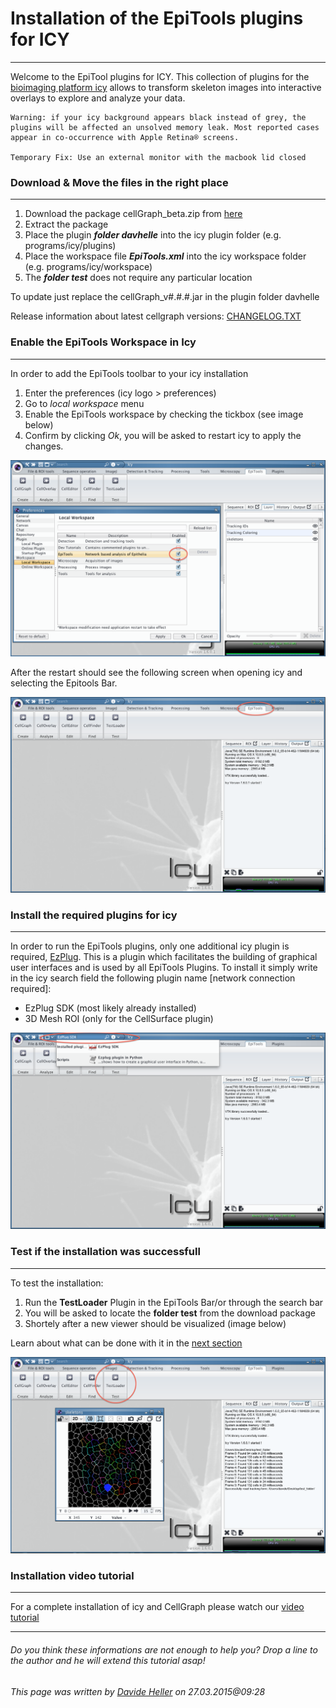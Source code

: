 # Installation of the EpiTools plugins for ICY
---

Welcome to the EpiTool plugins for ICY. This collection of plugins for the <a href="http://icy.bioimageanalysis.org" target="_blank">bioimaging platform icy</a> allows to transform skeleton images into interactive overlays to explore and analyze your data. 

	Warning: if your icy background appears black instead of grey, the plugins will be affected an unsolved memory leak. Most reported cases appear in co-occurrence with Apple Retina® screens.
	
	Temporary Fix: Use an external monitor with the macbook lid closed   

### Download & Move the files in the right place
---

1. Download the package cellGraph_beta.zip from [here](http://imls-bg-arthemis.uzh.ch/epitools/files/epitools_icy/cellGraph_beta.zip)
2. Extract the package
3. Place the plugin **_folder davhelle_** into the icy plugin folder (e.g. programs/icy/plugins)
4. Place the workspace file **_EpiTools.xml_** into the icy workspace folder (e.g. programs/icy/workspace)
5. The **_folder test_** does not require any particular location

To update just replace the cellGraph_v#.#.#.jar in the plugin folder davhelle

Release information about latest cellgraph versions: [CHANGELOG.TXT](http://imls-bg-arthemis.uzh.ch/epitools/files/epitools_icy/latest_jar/CHANGELOG.txt)

### Enable the EpiTools Workspace in Icy
---

In order to add the EpiTools toolbar to your icy installation

1. Enter the preferences (icy logo > preferences) 
2. Go to _local workspace_ menu 
3. Enable the EpiTools workspace by checking the tickbox (see image below)
4. Confirm by clicking _Ok_, you will be asked to restart icy to apply the changes.

![Icy EpiTool's Bar](../Images/icy/workspace_preferences.png)

After the restart should see the following screen when opening icy and selecting the Epitools Bar.

![Icy EpiTool's Bar](../Images/icy/epitools_toolbar.png)

### Install the required plugins for icy
---

In order to run the EpiTools plugins, only one additional icy plugin is required, [EzPlug](http://icy.bioimageanalysis.org/plugin/EzPlug_SDK). This is a plugin which facilitates the building of graphical user interfaces and is used by all EpiTools Plugins. To install it simply write in the icy search field the following plugin name [network connection required]:

* EzPlug SDK (most likely already installed)
* 3D Mesh ROI (only for the CellSurface plugin)

![Icy Search Bar](../Images/icy/plugin_installation.png)

### Test if the installation was successfull
---
To test the installation:

1. Run the **TestLoader** Plugin in the EpiTools Bar/or through the search bar
2. You will be asked to locate the **folder test** from the download package
3. Shortely after a new viewer should be visualized (image below)
 
Learn about what can be done with it in the [next section](../01_CellOverlay)

![Test Loader Result](../Images/icy/test_plugin.png) 


### Installation video tutorial
---

For a complete installation of icy and CellGraph please watch our [video tutorial](https://www.dropbox.com/s/ajfhqeetxanw0l5/01_Plugin_installation.mov?dl=0)

---
######  Do you think these informations are not enough to help you? Drop a line to the author and he will extend this tutorial asap!

###### This page was written by [Davide Heller](mailto:davide.heller@imls.uzh.ch) on 27.03.2015@09:28


<script type="text/javascript" src="http://imls-bg-jira.uzh.ch:8080/s/dec35b3786a7548dc4b26192f22b864e-T/en_USbjk9py/64014/4/1.4.24/_/download/batch/com.atlassian.jira.collector.plugin.jira-issue-collector-plugin:issuecollector/com.atlassian.jira.collector.plugin.jira-issue-collector-plugin:issuecollector.js?locale=en-US&collectorId=dab092eb"></script>

<script>
  (function(i,s,o,g,r,a,m){i['GoogleAnalyticsObject']=r;i[r]=i[r]||function(){
  (i[r].q=i[r].q||[]).push(arguments)},i[r].l=1*new Date();a=s.createElement(o),
  m=s.getElementsByTagName(o)[0];a.async=1;a.src=g;m.parentNode.insertBefore(a,m)
  })(window,document,'script','//www.google-analytics.com/analytics.js','ga');

  ga('create', 'UA-55332946-1', 'auto');
  ga('send', 'pageview');

</script>
